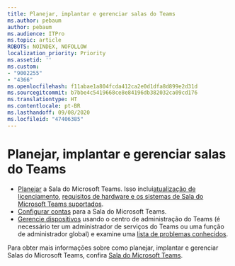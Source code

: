 ```yaml
---
title: Planejar, implantar e gerenciar salas do Teams
ms.author: pebaum
author: pebaum
ms.audience: ITPro
ms.topic: article
ROBOTS: NOINDEX, NOFOLLOW
localization_priority: Priority
ms.assetid: ''
ms.custom:
- "9002255"
- "4366"
ms.openlocfilehash: f11abae1a804fcda412ca2e0d1dfa8d899e2d31d
ms.sourcegitcommit: b7bbe4c5419668ce8e84196db382032ca09cd176
ms.translationtype: HT
ms.contentlocale: pt-BR
ms.lasthandoff: 09/08/2020
ms.locfileid: "47406385"
---
```

# <a name="plan-deploy-and-manage-teams-rooms"></a>Planejar, implantar e gerenciar salas do Teams

- [Planejar](https://docs.microsoft.com/microsoftteams/rooms/rooms-plan) a Sala do Microsoft Teams. Isso inclui[atualização de licenciamento](https://docs.microsoft.com/microsoftteams/rooms/rooms-licensing), [requisitos de hardware e os sistemas de Sala do Microsoft Teams suportados](https://docs.microsoft.com/microsoftteams/rooms/requirements#hardware-requirements).
- [Configurar contas](https://docs.microsoft.com/microsoftteams/rooms/rooms-configure-accounts) para a Sala do Microsoft Teams.
- [Gerencie dispositivos](https://docs.microsoft.com/microsoftteams/rooms/rooms-manage)  usando o centro de administração do Teams (é necessário ter um administrador de serviços do Teams ou uma função de administrador global) e examine uma [lista de problemas conhecidos](https://docs.microsoft.com/microsoftteams/rooms/known-issues).

Para obter mais informações sobre como planejar, implantar e gerenciar Salas do Microsoft Teams, confira [Sala do Microsoft Teams](https://docs.microsoft.com/microsoftteams/rooms/).
